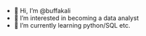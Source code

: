 - 👋 Hi, I’m @buffakali
- 👀 I’m interested in becoming a data analyst
- 🌱 I’m currently learning python/SQL etc.

<!---
buffakali/buffakali is a ✨ special ✨ repository because its `README.md` (this file) appears on your GitHub profile.
You can click the Preview link to take a look at your changes.
--->

